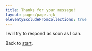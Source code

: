 ```yaml
---
title: Thanks for your message!
layout: pages/page.njk
eleventyExcludeFromCollections: true
---
```


I will try to respond as soon as I can.

Back to [start](/).
